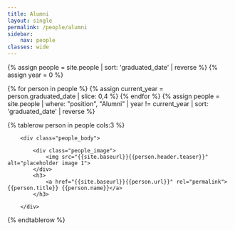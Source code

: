 ```yaml
---
title: Alumni
layout: single
permalink: /people/alumni
sidebar:
    nav: people
classes: wide
---
```

<!-- Assign and Sort collection of people -->
{% assign people = site.people | sort: 'graduated_date' | reverse %}
{% assign year = 0 %}
<!-- Iterate over the collection -->
{% for person in people %}
{% assign current_year = person.graduated_date | slice: 0,4 %}
{% endfor %}
{% assign people = site.people | where: "position", "Alumni" | year != current_year | sort: 'graduated_date' | reverse %}

<table>

{% tablerow person in people cols:3 %}

        <div class="people_body">   

            <div class="people_image">
                <img src="{{site.baseurl}}{{person.header.teaser}}" alt="placeholder image 1">
            </div>
            <h3>
                <a href="{{site.baseurl}}{{person.url}}" rel="permalink">{{person.title}} {{person.name}}</a>
            </h3>
            
        </div>
{% endtablerow %}

</table>

